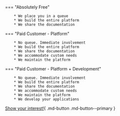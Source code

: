 === "Absolutely Free"

        * We place you in a queue
        * We build the entire platform
        * We share the documentation

=== "Paid Customer - Platform"


        * No queue. Immediate involvement
        * We build the entire platform
        * We share the documentation
        * We accommodate custom needs
        * We maintain the platform

=== "Paid Customer - Platform + Development"

        * No queue. Immediate involvement
        * We build the entire platform
        * We share the documentation
        * We accommodate custom needs
        * We maintain the platform
        * We develop your applications

[Show your interest!](https://kubeflex.io#Pricing){ .md-button .md-button--primary }